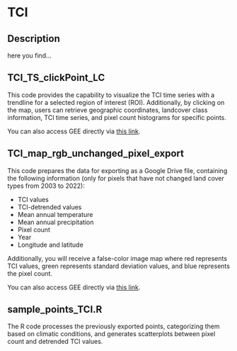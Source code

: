# TCI
## Description 
here you find...

## TCI_TS_clickPoint_LC
This code provides the capability to visualize the TCI time series with a trendline for a selected region of interest (ROI). Additionally, by clicking on the map, users can retrieve geographic coordinates, landcover class information, TCI time series, and pixel count histograms for specific points.

You can also access GEE directly via [this link](https://code.earthengine.google.com/f882ed53aaa6fc83c95cd5e50ff1d5b0).

## TCI_map_rgb_unchanged_pixel_export 
This code prepares the data for exporting as a Google Drive file, containing the following information (only for pixels that have not changed land cover types from 2003 to 2022):

- TCI values
- TCI-detrended values
- Mean annual temperature
- Mean annual precipitation
- Pixel count
- Year
- Longitude and latitude

Additionally, you will receive a false-color image map where red represents TCI values, green represents standard deviation values, and blue represents the pixel count.

You can also access GEE directly via [this link](https://code.earthengine.google.com/328f4ab5739189e2f3ab1243d641ad03).

## sample_points_TCI.R

The R code processes the previously exported points, categorizing them based on climatic conditions, and generates scatterplots between pixel count and detrended TCI values.

